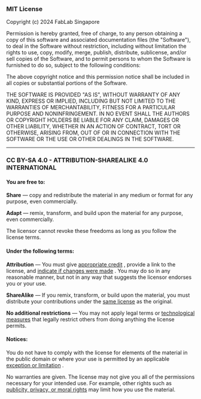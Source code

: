 ### MIT License

Copyright (c) 2024 FabLab Singapore

Permission is hereby granted, free of charge, to any person obtaining a copy
of this software and associated documentation files (the "Software"), to deal
in the Software without restriction, including without limitation the rights
to use, copy, modify, merge, publish, distribute, sublicense, and/or sell
copies of the Software, and to permit persons to whom the Software is
furnished to do so, subject to the following conditions:

The above copyright notice and this permission notice shall be included in all
copies or substantial portions of the Software.

THE SOFTWARE IS PROVIDED "AS IS", WITHOUT WARRANTY OF ANY KIND, EXPRESS OR
IMPLIED, INCLUDING BUT NOT LIMITED TO THE WARRANTIES OF MERCHANTABILITY,
FITNESS FOR A PARTICULAR PURPOSE AND NONINFRINGEMENT. IN NO EVENT SHALL THE
AUTHORS OR COPYRIGHT HOLDERS BE LIABLE FOR ANY CLAIM, DAMAGES OR OTHER
LIABILITY, WHETHER IN AN ACTION OF CONTRACT, TORT OR OTHERWISE, ARISING FROM,
OUT OF OR IN CONNECTION WITH THE SOFTWARE OR THE USE OR OTHER DEALINGS IN THE
SOFTWARE.

----------------------------------------------------------------------------------------

### CC BY-SA 4.0 - ATTRIBUTION-SHAREALIKE 4.0 INTERNATIONAL

#### You are free to:

**Share** — copy and redistribute the material in any medium or format
for any purpose, even commercially.

**Adapt** — remix, transform, and build upon the material
for any purpose, even commercially.

The licensor cannot revoke these freedoms as long as you follow the license terms.

#### Under the following terms:

**Attribution** — You must give [appropriate credit](https://creativecommons.org/licenses/by-sa/4.0/#ref-appropriate-credit) , provide a link to the license, and [indicate if changes were made](https://creativecommons.org/licenses/by-sa/4.0/#ref-indicate-changes) . You may do so in any reasonable manner, but not in any way that suggests the licensor endorses you or your use.

**ShareAlike** — If you remix, transform, or build upon the material, you must distribute your contributions under the [same license](https://creativecommons.org/licenses/by-sa/4.0/#ref-same-license) as the original.

**No additional restrictions** — You may not apply legal terms or [technological measures](https://creativecommons.org/licenses/by-sa/4.0/#ref-technological-measures) that legally restrict others from doing anything the license permits.

#### Notices:

You do not have to comply with the license for elements of the material 
in the public domain or where your use is permitted by an applicable [exception or limitation](https://creativecommons.org/licenses/by-sa/4.0/#ref-exception-or-limitation) .

No warranties are given. The license may not give you all of the 
permissions necessary for your intended use. For example, other rights 
such as [publicity, privacy, or moral rights](https://creativecommons.org/licenses/by-sa/4.0/#ref-publicity-privacy-or-moral-rights) may limit how you use the material.
